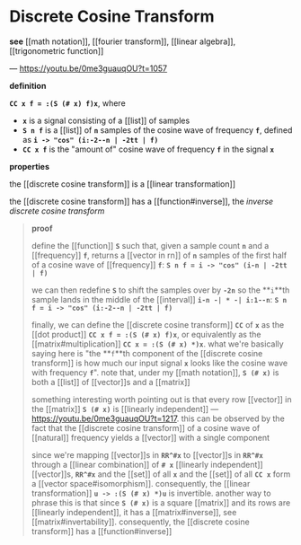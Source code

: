 # Discrete Cosine Transform

**see** [[math notation]], [[fourier transform]], [[linear algebra]], [[trigonometric function]]

&mdash; <https://youtu.be/0me3guauqOU?t=1057>

**definition**

**`CC x f = :(S (# x) f)x`**, where

- **`x`** is a signal consisting of a [[list]] of samples
- **`S n f`** is a [[list]] of **`n`** samples of the cosine wave of frequency **`f`**, defined as **`i -> "cos" (i:-2--n | -2tt | f)`**
- **`CC x f`** is the "amount of" cosine wave of frequency **`f`** in the signal **`x`**

**properties**

the [[discrete cosine transform]] is a [[linear transformation]]

the [[discrete cosine transform]] has a [[function#inverse]], the _inverse discrete cosine transform_

> **proof**
>
> define the [[function]] **`S`** such that, given a sample count **`n`** and a [[frequency]] **`f`**, returns a [[vector in rn]] of **`n`** samples of the first half of a cosine wave of [[frequency]] **`f`**: **`S n f = i -> "cos" (i-n | -2tt | f)`**
>
> we can then redefine **`S`** to shift the samples over by **`-2n`** so the **`i`**th sample lands in the middle of the [[interval]] **`i-n -| * -| i:1--n`**: **`S n f = i -> "cos" (i:-2--n | -2tt | f)`**
>
> finally, we can define the [[discrete cosine transform]] **`CC`** of **`x`** as the [[dot product]] **`CC x f = :(S (# x) f)x`**, or equivalently as the [[matrix#multiplication]] **`CC x = :(S (# x) *)x`**. what we're basically saying here is "the **`f`**th component of the [[discrete cosine transform]] is how much our input signal **`x`** looks like the cosine wave with frequency **`f`**". note that, under my [[math notation]], **`S (# x)`** is both a [[list]] of [[vector]]s and a [[matrix]]
>
> something interesting worth pointing out is that every row [[vector]] in the [[matrix]] **`S (# x)`** is [[linearly independent]] &mdash; <https://youtu.be/0me3guauqOU?t=1217>. this can be observed by the fact that the [[discrete cosine transform]] of a cosine wave of [[natural]] frequency yields a [[vector]] with a single component
>
> since we're mapping [[vector]]s in **`RR^#x`** to [[vector]]s in **`RR^#x`** through a [[linear combination]] of **`# x`** [[linearly independent]] [[vector]]s, **`RR^#x`** and the [[set]] of all **`x`** and the [[set]] of all **`CC x`** form a [[vector space#isomorphism]]. consequently, the [[linear transformation]] **`u -> :(S (# x) *)u`** is invertible. another way to phrase this is that since **`S (# x)`** is a square [[matrix]] and its rows are [[linearly independent]], it has a [[matrix#inverse]], see [[matrix#invertability]]. consequently, the [[discrete cosine transform]] has a [[function#inverse]]
